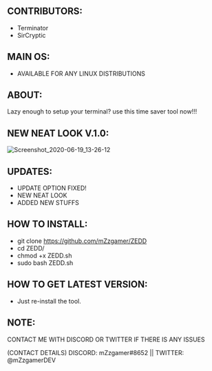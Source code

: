 ## CONTRIBUTORS:
- Terminator
- SirCryptic
## MAIN OS: 
- AVAILABLE FOR ANY LINUX DISTRIBUTIONS
## ABOUT:
Lazy enough to setup your terminal? use this time saver tool now!!!
## NEW NEAT LOOK V.1.0:
![Screenshot_2020-06-19_13-26-12](https://user-images.githubusercontent.com/66206932/85117137-e8e71a00-b20d-11ea-863a-14a70aa031af.png)
## UPDATES:
- UPDATE OPTION FIXED!
- NEW NEAT LOOK
- ADDED NEW STUFFS
## HOW TO INSTALL:
- git clone https://github.com/mZzgamer/ZEDD
- cd ZEDD/
- chmod +x ZEDD.sh
- sudo bash ZEDD.sh
## HOW TO GET LATEST VERSION:
- Just re-install the tool.
## NOTE:
CONTACT ME WITH DISCORD OR TWITTER IF THERE IS ANY ISSUES

(CONTACT DETAILS)
DISCORD: mZzgamer#8652 ||
TWITTER: @mZzgamerDEV
